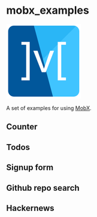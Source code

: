 # mobx_examples

![](https://github.com/mobxjs/mobx.dart/raw/master/docs/src/images/mobx.png)

A set of examples for using [MobX](https://github.com/mobxjs/mobx.dart).

## Counter

## Todos

## Signup form

## Github repo search

## Hackernews
